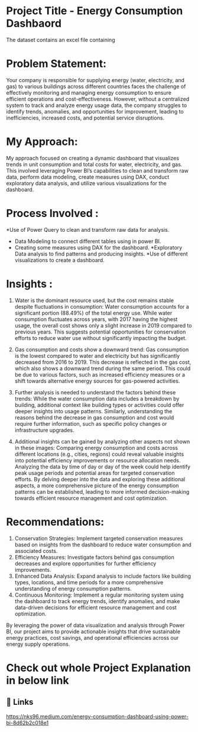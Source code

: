 # Project Title - Energy Consumption Dashbaord
The dataset contains an excel file containing 

# Problem Statement:
Your company is responsible for supplying energy (water, electricity, and gas) to various buildings across different countries faces the challenge of effectively monitoring and managing energy consumption to ensure efficient operations and cost-effectiveness. However, without a centralized system to track and analyze energy usage data, the company struggles to identify trends, anomalies, and opportunities for improvement, leading to inefficiencies, increased costs, and potential service disruptions.

# My Approach:
My approach focused on creating a dynamic dashboard that visualizes trends in unit consumption and total costs for water, electricity, and gas. This involved leveraging Power BI’s capabilities to clean and transform raw data, perform data modeling, create measures using DAX, conduct exploratory data analysis, and utilize various visualizations for the dashboard.

# Process Involved :
*Use of Power Query to clean and transform raw data for analysis.
* Data Modeling to connect different tables using in power BI.
* Creating some measures using DAX for the dashboard.
*Exploratory Data analysis to find patterns and producing insights.
*Use of different visualizations to create a dashboard.

# Insights :
1. Water is the dominant resource used, but the cost remains stable despite fluctuations in consumption:
Water consumption accounts for a significant portion (88.49%) of the total energy use. While water consumption fluctuates across years, with 2017 having the highest usage, the overall cost shows only a slight increase in 2019 compared to previous years. This suggests potential opportunities for conservation efforts to reduce water use without significantly impacting the budget.

2. Gas consumption and costs show a downward trend:
Gas consumption is the lowest compared to water and electricity but has significantly decreased from 2016 to 2019.
This decrease is reflected in the gas cost, which also shows a downward trend during the same period. This could be due to various factors, such as increased efficiency measures or a shift towards alternative energy sources for gas-powered activities.

3. Further analysis is needed to understand the factors behind these trends:
While the water consumption data includes a breakdown by building, additional context like building types or activities could offer deeper insights into usage patterns.
Similarly, understanding the reasons behind the decrease in gas consumption and cost would require further information, such as specific policy changes or infrastructure upgrades.

4. Additional insights can be gained by analyzing other aspects not shown in these images:
Comparing energy consumption and costs across different locations (e.g., cities, regions) could reveal valuable insights into potential efficiency improvements or resource allocation needs.
Analyzing the data by time of day or day of the week could help identify peak usage periods and potential areas for targeted conservation efforts.
By delving deeper into the data and exploring these additional aspects, a more comprehensive picture of the energy consumption patterns can be established, leading to more informed decision-making towards efficient resource management and cost optimization.

# Recommendations:
1. Conservation Strategies: Implement targeted conservation measures based on insights from the dashboard to reduce water consumption and associated costs.
2. Efficiency Measures: Investigate factors behind gas consumption decreases and explore opportunities for further efficiency improvements.
3. Enhanced Data Analysis: Expand analysis to include factors like building types, locations, and time periods for a more comprehensive understanding of energy consumption patterns.
4. Continuous Monitoring: Implement a regular monitoring system using the dashboard to track energy trends, identify anomalies, and make data-driven decisions for efficient resource management and cost optimization.

By leveraging the power of data visualization and analysis through Power BI, our project aims to provide actionable insights that drive sustainable energy practices, cost savings, and operational efficiencies across our energy supply operations.

#  Check out whole Project Explanation in below link 
## 🔗 Links
https://nks96.medium.com/energy-consumption-dashboard-using-power-bi-8d62b2c018e1


